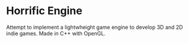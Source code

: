 # Horrific Engine

Attempt to implement a lightwheight game engine to develop 3D and 2D indie games. Made in C++ with OpenGL.
